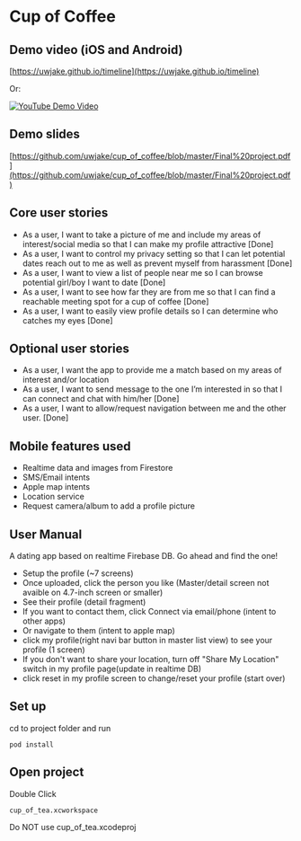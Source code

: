 # Cup of Coffee

## Demo video (iOS and Android)
[https://uwjake.github.io/timeline](https://uwjake.github.io/timeline)

Or:

[![YouTube Demo Video](https://img.youtube.com/vi/3cB3bl6wHlI/0.jpg)](https://www.youtube.com/watch?v=3cB3bl6wHlI)

## Demo slides
[https://github.com/uwjake/cup_of_coffee/blob/master/Final%20project.pdf](https://github.com/uwjake/cup_of_coffee/blob/master/Final%20project.pdf)

## Core user stories

- As a user, I want to take a picture of me and include my areas of interest/social media so that I can make my profile attractive [Done]
- As a user, I want to control my privacy setting so that I can let potential dates reach out to me as well as prevent myself from harassment [Done]
- As a user, I want to view a list of people near me so I can browse potential girl/boy I want to date [Done]
- As a user, I want to see how far they are from me so that I can find a reachable meeting spot for a cup of coffee [Done]
- As a user, I want to easily view profile details so I can determine who catches my eyes [Done]

## Optional user stories

- As a user, I want the app to provide me a match based on my areas of interest and/or location
- As a user, I want to send message to the one I’m interested in so that I can connect and chat with him/her [Done]
- As a user, I want to allow/request navigation between me and the other user. [Done]

## Mobile features used

- Realtime data and images from Firestore
- SMS/Email intents
- Apple map intents
- Location service
- Request camera/album to add a profile picture

## User Manual

A dating app based on realtime Firebase DB. Go ahead and find the one!

- Setup the profile (~7 screens)
- Once uploaded, click the person you like (Master/detail screen not avaible on 4.7-inch screen or smaller)
- See their profile (detail fragment)
- If you want to contact them, click Connect via email/phone (intent to other apps)
- Or navigate to them (intent to apple map)
- click my profile(right navi bar button in master list view) to see your profile (1 screen)
- If you don't want to share your location, turn off "Share My Location" switch in my profile page(update in realtime DB)
- click reset in my profile screen to change/reset your profile (start over)

## Set up

cd to project folder and run

```
pod install
```

## Open project

Double Click

```
cup_of_tea.xcworkspace
```

Do NOT use cup_of_tea.xcodeproj
